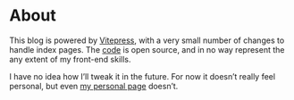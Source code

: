 # About

This blog is powered by [Vitepress](https://vitepress.dev/), with a very small number of changes to handle index pages. The [code](https://github.com/meduzen/blog) is open source, and in no way represent the any extent of my front-end skills.

I have no idea how I’ll tweak it in the future. For now it doesn’t really feel personal, but even [my personal page](https://mehdi.cc) doesn’t.
